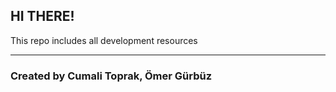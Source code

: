 ## HI THERE!

This repo includes all development resources
***
### Created by Cumali Toprak, Ömer Gürbüz
